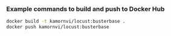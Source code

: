 ### Example commands to build and push to Docker Hub
```bash
docker build -t kamornvi/locust:busterbase .
docker push kamornvi/locust:busterbase
```
